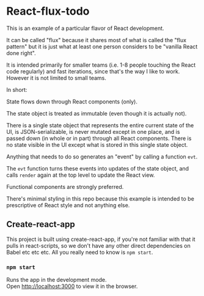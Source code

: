 # React-flux-todo

This is an example of a particular flavor of React development.

It can be called "flux" because it shares most of what is called the "flux pattern" but it is just what at least one person considers to be "vanilla React done right".

It is intended primarily for smaller teams (i.e. 1-8 people touching the React code regularly) and fast iterations, since that's the way I like to work.
However it is not limited to small teams.

In short:

State flows down through React components (only).

The state object is treated as immutable (even though it is actually not).

There is a single state object that represents the entire current state of the UI, is JSON-serializable, is never mutated except in one place, and is passed down (in whole or in part) through all React components.
There is no state visible in the UI except what is stored in this single state object.

Anything that needs to do so generates an "event" by calling a function `evt`.

The `evt` function turns these events into updates of the state object, and calls `render` again at the top level to update the React view.

Functional components are strongly preferred.

There's minimal styling in this repo because this example is intended to be prescriptive of React style and not anything else.

## Create-react-app

This project is built using create-react-app, if you're not familiar with that it pulls in react-scripts, so we don't have any other direct dependencies on Babel etc etc etc.
All you really need to know is `npm start`.

### `npm start`

Runs the app in the development mode.<br>
Open [http://localhost:3000](http://localhost:3000) to view it in the browser.

